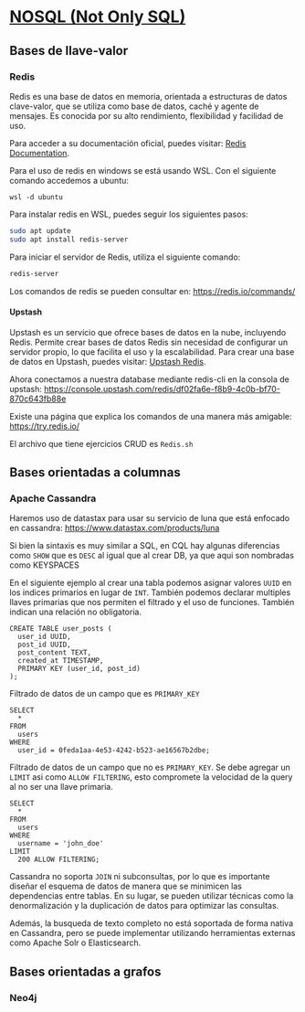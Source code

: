 # [NOSQL (Not Only SQL)](https://jonmircha.com/nosql)

## Bases de llave-valor

### Redis

Redis es una base de datos en memoria, orientada a estructuras de datos clave-valor, que se utiliza como base de datos, caché y agente de mensajes. Es conocida por su alto rendimiento, flexibilidad y facilidad de uso.

Para acceder a su documentación oficial, puedes visitar: [Redis Documentation](https://redis.io/documentation).

Para el uso de redis en windows se está usando WSL. Con el siguiente comando accedemos a ubuntu:

```terminal
wsl -d ubuntu
```

Para instalar redis en WSL, puedes seguir los siguientes pasos:

```bash
sudo apt update
sudo apt install redis-server
```

Para iniciar el servidor de Redis, utiliza el siguiente comando:

```bash
redis-server
```

Los comandos de redis se pueden consultar en: https://redis.io/commands/

#### Upstash

Upstash es un servicio que ofrece bases de datos en la nube, incluyendo Redis. Permite crear bases de datos Redis sin necesidad de configurar un servidor propio, lo que facilita el uso y la escalabilidad.
Para crear una base de datos en Upstash, puedes visitar: [Upstash Redis](https://upstash.com/redis).

Ahora conectamos a nuestra database mediante redis-cli en la consola de upstash: https://console.upstash.com/redis/df02fa6e-f8b9-4c0b-bf70-870c643fb88e

Existe una página que explica los comandos de una manera más amigable: https://try.redis.io/

El archivo que tiene ejercicios CRUD es `Redis.sh`

## Bases orientadas a columnas

### Apache Cassandra

Haremos uso de datastax para usar su servicio de luna que está enfocado en cassandra: https://www.datastax.com/products/luna

Si bien la sintaxis es muy similar a SQL, en CQL hay algunas diferencias como `SHOW` que es `DESC` al igual que al crear DB, ya que aqui son nombradas como KEYSPACES

En el siguiente ejemplo al crear una tabla podemos asignar valores `UUID` en los indices primarios en lugar de `INT`. También podemos declarar multiples llaves primarias que nos permiten el filtrado y el uso de funciones. También indican una relación no obligatoria.

```CQL
CREATE TABLE user_posts (
  user_id UUID,
  post_id UUID,
  post_content TEXT,
  created_at TIMESTAMP,
  PRIMARY KEY (user_id, post_id)
);
```

Filtrado de datos de un campo que es `PRIMARY_KEY`

```CQL
SELECT
  *
FROM
  users
WHERE
  user_id = 0feda1aa-4e53-4242-b523-ae16567b2dbe;
```

Filtrado de datos de un campo que no es `PRIMARY_KEY`. Se debe agregar un `LIMIT` asi como `ALLOW FILTERING`, esto compromete la velocidad de la query al no ser una llave primaria.

```CQL
SELECT
  *
FROM
  users
WHERE
  username = 'john_doe'
LIMIT
  200 ALLOW FILTERING;
```

Cassandra no soporta `JOIN` ni subconsultas, por lo que es importante diseñar el esquema de datos de manera que se minimicen las dependencias entre tablas. En su lugar, se pueden utilizar técnicas como la denormalización y la duplicación de datos para optimizar las consultas.

Además, la busqueda de texto completo no está soportada de forma nativa en Cassandra, pero se puede implementar utilizando herramientas externas como Apache Solr o Elasticsearch.

## Bases orientadas a grafos

### Neo4j
